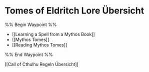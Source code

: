 # Tomes of Eldritch Lore Übersicht

%% Begin Waypoint %%
- [[Learning a Spell from a Mythos Book]]
- [[Mythos Tomes]]
- [[Reading Mythos Tomes]]

%% End Waypoint %%




[[Call of Cthulhu Regeln Übersicht]]